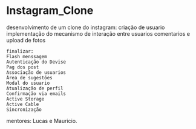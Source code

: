 # Instagram_Clone

desenvolvimento de um clone do instagram: 
    criação de usuario
    implementação do mecanismo de interação entre usuarios
    comentarios e upload de fotos

    finalizar:
    Flash menssagem
    Autenticação do Devise
    Pag dos post
    Associação de usuarios
    Área de sugestões
    Modal do usuario
    Atualização de perfil
    Confirmação via emails
    Active Storage
    Active Cable
    Sincronização


mentores: Lucas e Mauricio.